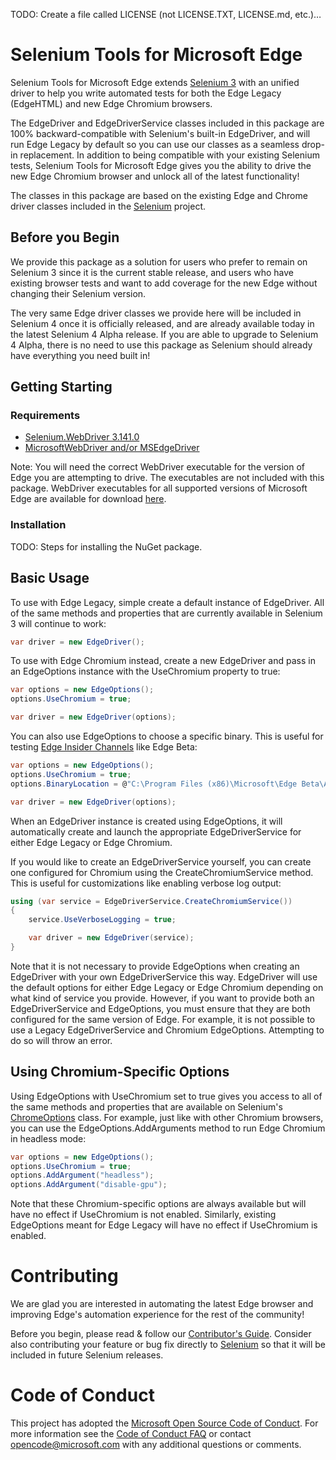 TODO: Create a file called LICENSE (not LICENSE.TXT, LICENSE.md, etc.)…

# Selenium Tools for Microsoft Edge

Selenium Tools for Microsoft Edge extends [Selenium 3](https://www.selenium.dev/) with an unified driver to help you write automated tests for both the Edge Legacy (EdgeHTML) and new Edge Chromium browsers.

The EdgeDriver and EdgeDriverService classes included in this package are 100% backward-compatible with Selenium's built-in EdgeDriver, and will run Edge Legacy by default so you can use our classes as a seamless drop-in replacement. In addition to being compatible with your existing Selenium tests, Selenium Tools for Microsoft Edge gives you the ability to drive the new Edge Chromium browser and unlock all of the latest functionality!

The classes in this package are based on the existing Edge and Chrome driver classes included in the [Selenium](https://github.com/SeleniumHQ/selenium) project.

## Before you Begin

We provide this package as a solution for users who prefer to remain on Selenium 3 since it is the current stable release, and users who have existing browser tests and want to add coverage for the new Edge without changing their Selenium version.

The very same Edge driver classes we provide here will be included in Selenium 4 once it is officially released, and are already available today in the latest Selenium 4 Alpha release. If you are able to upgrade to Selenium 4 Alpha, there is no need to use this package as Selenium should already have everything you need built in!

## Getting Starting

### Requirements

* [Selenium.WebDriver 3.141.0](https://www.nuget.org/packages/Selenium.WebDriver/3.141.0)
* [MicrosoftWebDriver and/or MSEdgeDriver](https://developer.microsoft.com/en-us/microsoft-edge/tools/webdriver/)

Note: You will need the correct WebDriver executable for the version of Edge you are attempting to drive. The executables are not included with this package. WebDriver executables for all supported versions of Microsoft Edge are available for download [here](https://developer.microsoft.com/en-us/microsoft-edge/tools/webdriver/).

### Installation

TODO: Steps for installing the NuGet package.


## Basic Usage

To use with Edge Legacy, simple create a default instance of EdgeDriver. All of the same methods and properties that are currently available in Selenium 3 will continue to work:

```csharp
var driver = new EdgeDriver();
```

To use with Edge Chromium instead, create a new EdgeDriver and pass in an EdgeOptions instance with the UseChromium property to true:

```csharp
var options = new EdgeOptions();
options.UseChromium = true;

var driver = new EdgeDriver(options);
```

You can also use EdgeOptions to choose a specific binary. This is useful for testing [Edge Insider Channels](https://www.microsoftedgeinsider.com/) like Edge Beta:

```csharp
var options = new EdgeOptions();
options.UseChromium = true;
options.BinaryLocation = @"C:\Program Files (x86)\Microsoft\Edge Beta\Application\msedge.exe";

var driver = new EdgeDriver(options);
```

When an EdgeDriver instance is created using EdgeOptions, it will automatically create and launch the appropriate EdgeDriverService for either Edge Legacy or Edge Chromium.

If you would like to create an EdgeDriverService yourself, you can create one configured for Chromium using the CreateChromiumService method. This is useful for customizations like enabling verbose log output:

```csharp
using (var service = EdgeDriverService.CreateChromiumService())
{
    service.UseVerboseLogging = true;

    var driver = new EdgeDriver(service);
}
```

Note that it is not necessary to provide EdgeOptions when creating an EdgeDriver with your own EdgeDriverService this way. EdgeDriver will use the default options for either Edge Legacy or Edge Chromium depending on what kind of service you provide. However, if you want to provide both an EdgeDriverService and EdgeOptions, you must ensure that they are both configured for the same version of Edge. For example, it is not possible to use a Legacy EdgeDriverService and Chromium EdgeOptions. Attempting to do so will throw an error.

## Using Chromium-Specific Options

Using EdgeOptions with UseChromium set to true gives you access to all of the same methods and properties that are available on Selenium's [ChromeOptions](https://www.selenium.dev/selenium/docs/api/dotnet/?topic=html/T_OpenQA_Selenium_Chrome_ChromeOptions.htm) class. For example, just like with other Chromium browsers, you can use the EdgeOptions.AddArguments method to run Edge Chromium in headless mode:

```csharp
var options = new EdgeOptions();
options.UseChromium = true;
options.AddArgument("headless");
options.AddArgument("disable-gpu");
```

Note that these Chromium-specific options are always available but will have no effect if UseChromium is not enabled. Similarly, existing EdgeOptions meant for Edge Legacy will have no effect if UseChromium is enabled.

# Contributing

We are glad you are interested in automating the latest Edge browser and improving Edge's automation experience for the rest of the community!

Before you begin, please read & follow our [Contributor's Guide](CONTRIBUTING.md). Consider also contributing your feature or bug fix directly to [Selenium](https://github.com/SeleniumHQ/selenium) so that it will be included in future Selenium releases.

# Code of Conduct

This project has adopted the [Microsoft Open Source Code of Conduct][conduct-code].
For more information see the [Code of Conduct FAQ][conduct-FAQ] or contact [opencode@microsoft.com][conduct-email] with any additional questions or comments.

[conduct-code]: https://opensource.microsoft.com/codeofconduct/
[conduct-FAQ]: https://opensource.microsoft.com/codeofconduct/faq/
[conduct-email]: mailto:opencode@microsoft.com